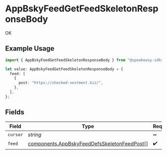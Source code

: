 # AppBskyFeedGetFeedSkeletonResponseBody

OK

## Example Usage

```typescript
import { AppBskyFeedGetFeedSkeletonResponseBody } from "@speakeasy-sdks/bluesky/models/operations";

let value: AppBskyFeedGetFeedSkeletonResponseBody = {
  feed: [
    {
      post: "https://shocked-vestment.biz/",
    },
  ],
};
```

## Fields

| Field                                                                                                      | Type                                                                                                       | Required                                                                                                   | Description                                                                                                |
| ---------------------------------------------------------------------------------------------------------- | ---------------------------------------------------------------------------------------------------------- | ---------------------------------------------------------------------------------------------------------- | ---------------------------------------------------------------------------------------------------------- |
| `cursor`                                                                                                   | *string*                                                                                                   | :heavy_minus_sign:                                                                                         | N/A                                                                                                        |
| `feed`                                                                                                     | [components.AppBskyFeedDefsSkeletonFeedPost](../../models/components/appbskyfeeddefsskeletonfeedpost.md)[] | :heavy_check_mark:                                                                                         | N/A                                                                                                        |